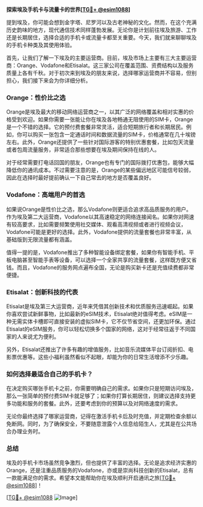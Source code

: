 **探索埃及手机卡与流量卡的世界[[TG💪+ @esim1088](https://t.me/s/esim1088)]**

提到埃及，你可能会想到金字塔、尼罗河以及古老神秘的文化。然而，在这个充满历史韵味的地方，现代通信技术同样蓬勃发展。无论你是计划前往埃及旅游、工作还是长期居住，选择合适的手机卡或流量卡都至关重要。今天，我们就来聊聊埃及的手机卡种类及其使用体验。

首先，让我们了解一下埃及的主要运营商。目前，埃及市场上主要有三大主要运营商：Orange、Vodafone和Etisalat。这三家公司在覆盖范围、资费结构以及服务质量上各有千秋。对于初次来到埃及的朋友来说，选择哪家运营商并不容易，但别担心，我们接下来会为你详细分析。

### **Orange：性价比之选**

Orange是埃及最大的移动网络运营商之一，以其广泛的网络覆盖和相对实惠的价格受到欢迎。如果你需要一张能让你在埃及各地畅通无阻使用的SIM卡，Orange是一个不错的选择。它的预付费套餐非常灵活，适合短期旅行者和长期居民。例如，你可以购买一张包含一定通话时间和数据流量的SIM卡，价格通常在几十埃镑左右。此外，Orange还提供了一些针对国际游客的特别优惠套餐，比如包天流量或者包周流量服务，非常适合那些想要在埃及期间保持在线的人。

对于经常需要打电话回国的朋友，Orange也有专门的国际拨打优惠包，能够大幅降低你的通讯成本。不过需要注意的是，Orange的某些偏远地区可能信号较弱，因此在选择时最好提前确认一下自己常去的地方是否覆盖良好。

### **Vodafone：高端用户的首选**

如果说Orange是性价比之选，那么Vodafone则更适合追求高品质服务的用户。作为埃及第二大运营商，Vodafone以其高速稳定的网络连接闻名。如果你对网速有较高要求，比如需要频繁使用社交媒体、观看高清视频或者进行视频会议，Vodafone可能是更好的选择。此外，Vodafone提供的流量套餐也非常丰富，从基础版到无限流量都有涵盖。

值得一提的是，Vodafone推出了多种智能设备绑定套餐，如果你有智能手机、平板电脑甚至智能手表等设备，可以选择一个全家共享的流量套餐，这样既方便又省钱。而且，Vodafone的服务网点遍布全国，无论是购买新卡还是充值续费都非常便捷。

### **Etisalat：创新科技的代表**

Etisalat是埃及第三大运营商，近年来凭借其创新技术和优质服务迅速崛起。如果你喜欢尝试新鲜事物，比如最新的eSIM技术，Etisalat绝对值得考虑。eSIM是一种无需实体卡槽即可直接安装的虚拟SIM卡，它不仅节省空间，还更加环保。通过Etisalat的eSIM服务，你可以轻松切换多个国家的网络，这对于经常往返于不同国家的人来说尤为便利。

另外，Etisalat还推出了许多有趣的增值服务，比如音乐流媒体平台订阅折扣、电影票优惠等。这些小福利虽然看似不起眼，却能为你的日常生活增添不少乐趣。

### **如何选择最适合自己的手机卡？**

在决定购买哪张手机卡之前，你需要明确自己的需求。如果你只是短期访问埃及，那么一张简单的预付费SIM卡就足够了；如果你打算长期居住，则建议选择支持更多功能和服务的套餐。此外，还要考虑到你的预算以及对网络速度的需求。

无论你最终选择了哪家运营商，记得在激活手机卡后及时充值，并定期检查余额以免断网。同时，为了确保安全，不要随意泄露个人信息给陌生人，尤其是在公共场合办理业务时。

### **总结**

埃及的手机卡市场虽然竞争激烈，但也提供了丰富的选择。无论是追求经济实惠的Orange，还是注重品质服务的Vodafone，亦或是崇尚科技创新的Etisalat，总有一款能满足你的需求。希望本文能帮助你在埃及顺利开启通讯之旅[[TG💪+ @esim1088](https://t.me/s/esim1088)]！

[[TG💪+ @esim1088](https://t.me/s/esim1088) ![Image](https://i.postimg.cc/4NQfJmqS/Snipaste-2025-05-13-00-14-12.png)]